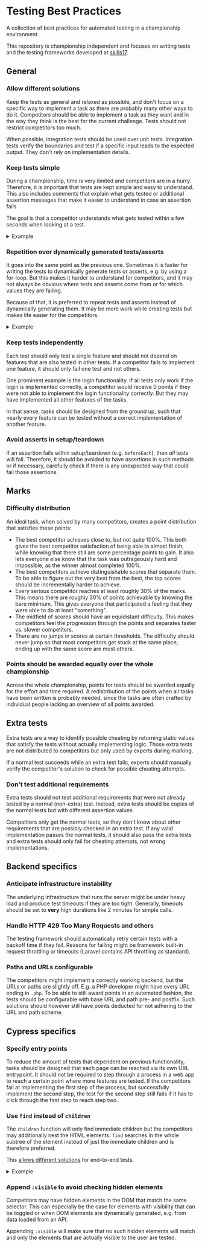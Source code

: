 # Testing Best Practices

A collection of best practices for automated testing in a championship environment.

This repository is championship independent and focuses on writing tests and the testing frameworks developed at [skills17](https://github.com/skills17).

## General

### Allow different solutions

Keep the tests as general and relaxed as possible, and don't focus on a specific way to implement a task as there are probably many other ways to do it.
Competitors should be able to implement a task as they want and in the way they think is the best for the current challenge.
Tests should not restrict competitors too much.

When possible, integration tests should be used over unit tests.
Integration tests verify the boundaries and test if a specific input leads to the expected output. They don't rely on implementation details.

### Keep tests simple

During a championship, time is very limited and competitors are in a hurry.
Therefore, it is important that tests are kept simple and easy to understand.
This also includes comments that explain what gets tested or additional assertion messages that make it easier to understand in case an assertion fails.

The goal is that a competitor understands what gets tested within a few seconds when looking at a test.

<details>
  <summary>Example</summary>

  ```js
  // test position of the title
  expect(title.left).to.be.closeTo(artist.left, 1, 'Expected the title to be aligned with the artist');
  expect(title.top).to.be.lessThan(artist.bottom, 'Expected the title to be underneath the artist');
  ```
</details>

### Repetition over dynamically generated tests/asserts

It goes into the same point as the previous one.
Sometimes it is faster for writing the tests to dynamically generate tests or asserts, e.g. by using a for-loop.
But this makes it harder to understand for competitors, and it may not always be obvious where tests and asserts come from or for which values they are failing.

Because of that, it is preferred to repeat tests and asserts instead of dynamically generating them.
It may be more work while creating tests but makes life easier for the competitors.

<details>
  <summary>Example</summary>

  ```js
  // this should be avoided
  for (const user of users) {
    expect(user.name).to.equal(aliases[user]);
    if (user.name.startsWith('admin')) {
      expect(isAdmin(user)).to.equal(true);
    } else {
      expect(isAdmin(user)).to.equal(false);
    }
  }
  
  // this is preferred instead
  expect(users[0].name).to.equal('john');
  expect(isAdmin(users[0])).to.equal(false);
  
  expect(users[1].name).to.equal('doe');
  expect(isAdmin(users[1])).to.equal(false);
  
  expect(users[2].name).to.equal('admin-john');
  expect(isAdmin(users[2])).to.equal(true);
  ```
</details>

### Keep tests independently

Each test should only test a single feature and should not depend on features that are also tested in other tests.
If a competitor fails to implement one feature, it should only fail one test and not others.

One prominent example is the login functionality.
If all tests only work if the login is implemented correctly, a competitor would receive 0 points if they were not able to implement the login functionality correctly.
But they may have implemented all other features of the tasks. 

In that sense, tasks should be designed from the ground up, such that nearly every feature can be tested without a correct implementation of another feature.

### Avoid asserts in setup/teardown

If an assertion fails within setup/teardown (e.g. `beforeEach`), then _all_ tests will fail.
Therefore, it should be avoided to have assertions in such methods or if necessary, carefully check if there is any unexpected way that could fail those assertions.

## Marks

### Difficulty distribution

An ideal task, when solved by many competitors, creates a point distribution that satisfies these points:

- The best competitor achieves close to, but not quite 100%. This both gives the best competitor satisfaction of being
  able to almost finish, while knowing that there still are some percentage points to gain. It also lets everyone else 
  know that the task was outrageously hard and impossible, as the winner almost completed 100%.
- The best competitors achieve distinguishable scores that separate them. To be able to figure out the very best from 
  the best, the top scores should be incrementally harder to achieve.
- Every serious competitor reaches at least roughly 30% of the marks. This means there are roughly 30% of points achievable by 
  knowing the bare minimum. This gives everyone that participated a feeling that they were able to do at least "something".
- The midfield of scores should have an equidistant difficulty. This makes competitors feel the progression through the 
  points and separates faster vs. slower competitors. 
- There are no jumps in scores at certain thresholds. The difficulty should never jump so that most competitors get 
  stuck at the same place, ending up with the same score are most others. 

### Points should be awarded equally over the whole championship

Across the whole championship, points for tests should be awarded equally for the effort and time required.
A redistribution of the points when all tasks have been written is probably needed, since the tasks are often crafted
by individual people lacking an overview of all points awarded.

## Extra tests

Extra tests are a way to identify possible cheating by returning static values that satisfy the tests without actually implementing logic.
Those extra tests are not distributed to competitors but only used by experts during marking.

If a normal test succeeds while an extra test fails, experts should manually verify the competitor's solution to check for possible cheating attempts.

### Don't test additional requirements

Extra tests should not test additional requirements that were not already tested by a normal (non-extra) test.
Instead, extra tests should be copies of the normal tests but with different assertion values.

Competitors only get the normal tests, so they don't know about other requirements that are possibly checked in an extra test.
If any valid implementation passes the normal tests, it should also pass the extra tests and extra tests should only fail for cheating attempts, not wrong implementations.

## Backend specifics

### Anticipate infrastructure instability

The underlying infrastructure that runs the server might be under heavy load and produce test timeouts if they are too tight.
Generally, timeouts should be set to __very__ high durations like 2 minutes for simple calls.

### Handle HTTP 429 Too Many Requests and others

The testing framework should automatically retry certain tests with a backoff time if they fail. Reasons for failing
might be framework built-in request throttling or timeouts (Laravel contains API throttling as standard).

### Paths and URLs configurable

The competitors might implement a correctly working backend, but the URLs or paths are slightly off. E.g. a PHP developer
might have every URL ending in `.php`. To be able to still award points in an automated fashion, the tests should be
configurable with base URL and path pre- and postfix. Such solutions should however still have points deducted for not
adhering to the URL and path scheme.

## Cypress specifics

### Specify entry points

To reduce the amount of tests that dependent on previous functionality, tasks should be designed that each page can be
reached via its own URL entrypoint. It should not be required to step through a process in a web app to reach a certain point
where more features are tested. If the competitors fail at implementing the first step of the process, but successfully
implement the second step, the test for the second step still fails if it has to click through the first step to reach step two.

### Use `find` instead of `children`

The `children` function will only find immediate children but the competitors may additionally nest the HTML elements.
`find` searches in the whole subtree of the element instead of just the immediate children and is therefore preferred.

This [allows different solutions](#allow-different-solutions) for end-to-end tests.

<details>
  <summary>Example</summary>

  ```js
  // this should be avoided
  cy.get('.breadcrumbs').children('.active');
  
  // this is preferred instead
  cy.get('.breadcrumbs').find('.active');
  ```
</details>

### Append `:visible` to avoid checking hidden elements

Competitors may have hidden elements in the DOM that match the same selector.
This can especially be the case for elements with visibility that can be toggled or when DOM elements are dynamically generated, e.g. from data loaded from an API.

Appending `:visible` will make sure that no such hidden elements will match and only the elements that are actually visible to the user are tested.
